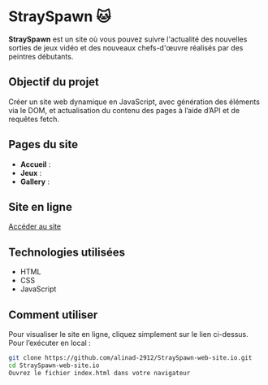 # StraySpawn 🐱
**StraySpawn** est un site où vous pouvez suivre l'actualité des nouvelles sorties de jeux vidéo et des nouveaux chefs-d'œuvre réalisés par des peintres débutants.
## Objectif du projet
Créer un site web dynamique en JavaScript, avec génération des éléments via le DOM, et actualisation du contenu des pages à l’aide d’API et de requêtes fetch.
## Pages du site
- **Accueil** : 
- **Jeux** : 
- **Gallery** : 
## Site en ligne
[Accéder au site](https://alinad-2912.github.io/StraySpawn-web-site/)
## Technologies utilisées
- HTML
- CSS
- JavaScript 
## Comment utiliser
Pour visualiser le site en ligne, cliquez simplement sur le lien ci-dessus. 
Pour l’exécuter en local :
```bash
git clone https://github.com/alinad-2912/StraySpawn-web-site.io.git
cd StraySpawn-web-site.io
Ouvrez le fichier index.html dans votre navigateur
